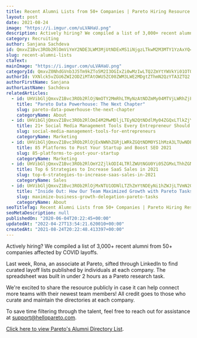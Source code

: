 ```yaml
---
title: Recent Alumni Lists from 50+ Companies | Pareto Hiring Resource
layout: post
date: 2021-08-24
image: "https://i.imgur.com/uLVAHaU.png"
description: Actively hiring? We compiled a list of 3,000+ recent alumni from 50+ companies affected by COVID layoffs. Get it Free Today.
category: Recruiting
author: Sanjana Sachdeva
id: QmxvZ1Bvc3ROb2RlOmViYmY2NDE3LWM3MjUtNDExMS1iNjgzLTkwM2M3MTY1YzAxYQ==
slug: recent-alumni-lists
ctaText: 
mainImage: "https://i.imgur.com/uLVAHaU.png"
categoryId: QmxvZ0NhdGVnb3J5Tm9kZTo5M2I3OGIxZi0wMzIwLTQ2ZmYtYWVkYi01OTQ0ODE0NDc4ZTk=
authorId: VXNlck5vZGU6ZWI2ODZiMTAtOWU5ZC00ZWM3LWE2MDgtZThmN2QzYTA3ZTQ2
authorFirstName: Sanjana
authorLastName: Sachdeva
relatedArticles:
  - id: UHVibGljQmxvZ1Bvc3ROb2RlOjNmOTY2MmRhLTMyNzAtNDZmMy04MTVjLWRhZjFlYjk4Y2Y2NA==
    title: "Pareto Data Powerhouse: The Next Chapter"
    slug: pareto-data-powerhouse-the-next-chapter
    categoryName: About
  - id: UHVibGljQmxvZ1Bvc3ROb2RlOmI4M2MwMDljLTEyN2QtNDdlMy04ZGQxLTlkZjYyNGMzOWY3Mg==
    title: 21+ Social Media Management Tools Every Entrepreneur Should Use
    slug: social-media-management-tools-for-entrepreneurs
    categoryName: Marketing
  - id: UHVibGljQmxvZ1Bvc3ROb2RlOjExNWNhZGRjLWRkZGQtNDM0YS1hMzA3LTUwNDEzM2YzMGY0OQ==
    title: 85 Platforms to Post Your Startup and Boost SEO 2021
    slug: 85-platforms-to-post-your-startup
    categoryName: Marketing
  - id: UHVibGljQmxvZ1Bvc3ROb2RlOmY2ZjlkODI4LTRlZWUtNGU0Yi05ZGMxLThhZGNkYzQwNmFlOQ==
    title: Top 6 Strategies to Increase SaaS Sales in 2021
    slug: top-6-strategies-to-increase-saas-sales-in-2021
    categoryName: Sales
  - id: UHVibGljQmxvZ1Bvc3ROb2RlOjMxNTU1ODNlLTZhZmYtNDEyNi1hZWJjLTVmN2QyN2FjMWJhNA==
    title: "Inside Out: How Our Team Maximized Growth with Pareto Tasks"
    slug: maximize-business-growth-delegation-pareto-tasks
    categoryName: About
seoTitleTag: Recent Alumni Lists from 50+ Companies | Pareto Hiring Resource
seoMetaDescription: null
publishedOn: "2020-06-04T20:22:45+00:00"
updatedAt: "2022-04-27T13:54:21.620010+00:00"
createdAt: "2021-08-24T20:22:48.413397+00:00"
---
```

Actively hiring? We compiled a list of 3,000+ recent alumni from 50+ companies affected by COVID layoffs.

Last week, Rona, an associate at Pareto, sifted through LinkedIn to find curated layoff lists published by individuals at each company. The spreadsheet was built in under 2 hours as a Pareto research task.

We're excited to share the resource publicly in case it can help connect more teams with their newest team members! All credit goes to those who curate and maintain the directories at each company.

To save time filtering through the talent, feel free to reach out for assistance at [support@hellopareto.com](mailto:support@hellopareto.com).

[Click here to view Pareto's Alumni Directory List](https://bit.ly/alumni-directories-list).